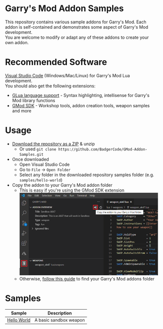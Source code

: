 # Garry's Mod Addon Samples
This repository contains various sample addons for Garry's Mod. Each addon is self-contained and demonstrates some aspect of Garry's Mod development.<br>
You are welcome to modify or adapt any of these addons to create your own addon.

# Recommended Software
[Visual Studio Code](https://code.visualstudio.com) (Windows/Mac/Linux) for Garry's Mod Lua development.<br>
You should also get the following extensions:
* [GLua language support](https://marketplace.visualstudio.com/items?itemName=aStonedPenguin.glua) - Syntax highlighting, intellisense for Garry's Mod library functions
* [GMod SDK](https://marketplace.visualstudio.com/items?itemName=BadgerCode.gmod-sdk) - Workshop tools, addon creation tools, weapon samples and more


# Usage
* [Download the repository as a ZIP](https://github.com/BadgerCode/GMod-Addon-Samples/archive/master.zip) & unzip
    * Or used `git clone https://github.com/BadgerCode/GMod-Addon-Samples.git`
* Once downloaded
    * Open Visual Studio Code
    * Go to `File` -> `Open Folder`
    * Select any folder in the downloaded repository samples folder (e.g. `samples/hello-world`)
* Copy the addon to your Garry's Mod addon folder
    * This is easy if you're using the GMod SDK extension
    ![copy to garry's mod folder](resources/images/gmod-sdk-copy-to-gmod-folder.png)
    * Otherwise, [follow this guide](https://gist.github.com/BadgerCode/00600eab40556c6e8809590d263ea053) to find your Garry's Mod addons folder


# Samples
| Sample | Description |
| -- | -- |
| [Hello World](samples/hello-world/) | A basic sandbox weapon |
